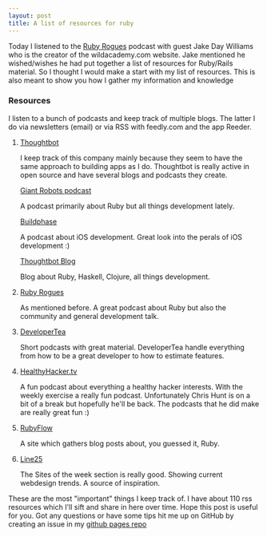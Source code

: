 ```yaml
---
layout: post
title: A list of resources for ruby
---
```


Today I listened to the [Ruby Rogues](http://devchat.tv/ruby-rogues/202-rr-the-struggles-new-ruby-users-have-with-jake-day-williams) podcast with guest Jake Day Williams who is the creator of the wildacademy.com website. Jake mentioned he wished/wishes he had put together a list of resources for Ruby/Rails material. So I thought I would make a start with my list of resources. This is also meant to show you how I gather my information and knowledge




### Resources
I listen to a bunch of podcasts and keep track of multiple blogs. The latter I do via newsletters (email) or via RSS with feedly.com and the app Reeder.


1. [Thoughtbot](https://thoughtbot.com)

    I keep track of this company mainly because they seem to have the same approach to building apps as I do.
      Thoughtbot is really active in open source and have several blogs and podcasts they create.

    [Giant Robots podcast](http://giantrobots.fm)

      A podcast primarily about Ruby but all things development lately.

      [Buildphase](http://buildphase.fm)

      A podcast about iOS development. Great look into the perals of iOS development :)

      [Thoughtbot Blog](https://robots.thoughtbot.com)

      Blog about Ruby, Haskell, Clojure, all things development.

2. [Ruby Rogues](http://rubyrogues.com)

      As mentioned before. A great podcast about Ruby but also the community and general development talk.

3. [DeveloperTea](http://developertea.com)

    Short podcasts with great material. DeveloperTea handle everything from how to be a great developer to how to estimate features.

4. [HealthyHacker.tv](http://www.healthyhacker.com)

    A fun podcast about everything a healthy hacker interests. With the weekly exercise a really fun podcast.
  Unfortunately Chris Hunt is on a bit of a break but hopefully he'll be back. The podcasts that he did make are really great fun :)

5. [RubyFlow](http://www.rubyflow.com)

    A site which gathers blog posts about, you guessed it, Ruby.

6. [Line25](http://line25.com)

    The Sites of the week section is really good. Showing current webdesign trends. A source of inspiration.


These are the most "important" things I keep track of.
I have about 110 rss resources which I'll sift and share in here over time.
Hope this post is useful for you. 
Got any questions or have some tips hit me up on GitHub by creating an issue in my [github pages repo](https://github.com/sajoku/sajoku.github.io/issues/new)
